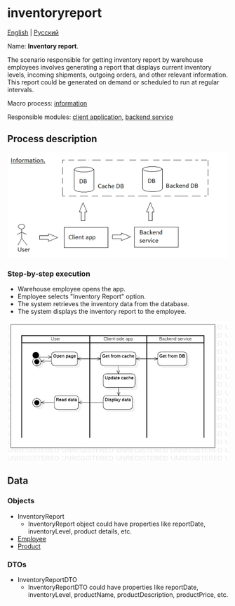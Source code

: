 # inventoryreport

[English](inventoryreport.md) | [Русский](inventoryreport.ru.md)

Name: **Inventory report**.

The scenario responsible for getting inventory report by warehouse employees involves generating a report that displays current inventory levels, incoming shipments, outgoing orders, and other relevant information. 
This report could be generated on demand or scheduled to run at regular intervals.

Macro process: [information](../../macroprocesses/information.md)

Responsible modules: [client application](../../frontend/warehouseclient.md), [backend service](../../backend/warehousebackend.md)

## Process description

![information_overall](../../img/information_overall.png)

### Step-by-step execution

- Warehouse employee opens the app.
- Employee selects "Inventory Report" option.
- The system retrieves the inventory data from the database.
- The system displays the inventory report to the employee.

![customer.allorders](../../img/activitydiagrams/customer.allorders.png)

## Data 

### Objects

- InventoryReport
    - InventoryReport object could have properties like reportDate, inventoryLevel, product details, etc. 
- [Employee](https://github.com/alexeysp11/workflow-lib/blob/main/docs/Models/Business/InformationSystem/Employee.md)
- [Product](https://github.com/alexeysp11/workflow-lib/blob/main/docs/Models/Business/Products/Product.md)

### DTOs

- InventoryReportDTO
    - InventoryReportDTO could have properties like reportDate, inventoryLevel, productName, productDescription, productPrice, etc.
